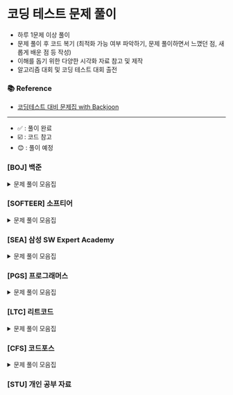 
# 코딩 테스트 문제 풀이

- 하루 1문제 이상 풀이
- 문제 풀이 후 코드 복기 (최적화 가능 여부 파악하기, 문제 풀이하면서 느꼈던 점, 새롭게 배운 점 등 작성)
- 이해를 돕기 위한 다양한 시각화 자료 참고 및 제작
- 알고리즘 대회 및 코딩 테스트 대회 출전

### 📚 Reference
- [코딩테스트 대비 문제집 with Backjoon](https://github.com/tony9402/baekjoon)

---
- ✅ : 풀이 완료
- ☑️ : 코드 참고
- :blush: : 풀이 예정
### [BOJ] 백준



<details>
	<summary>문제 풀이 모음집</summary>
  </br>


|     번호      | 이름                                                       |  난이도   | 코드                                                                                        | 시간 | 유형                     |      상태      |
|:-----------:|:---------------------------------------------------------|:------:|:------------------------------------------------------------------------------------------|:---|:-----------------------|:------------:|
| **_1182_**  | [부분수열의 합](https://www.acmicpc.net/problem/1182)          |  실버 2  | BOJ/BackTracking/P1182(https://github.com/hoooddy/CodingTest/tree/master/CodingTest/src/BOJ/BackTracking/P1182) | -  | `BackTracking`         |   ✅    |
| **_6603_**  | [로또](https://www.acmicpc.net/problem/6603)               |  실버 2  | BOJ/BackTracking/P6603                                                                    | -  | `BackTracking`         |   ✅    |
| **_9663_**  | [N-Queen](https://www.acmicpc.net/problem/9663)          |  골드 4  | BOJ/BackTracking/P9663                                                                    | -  | `BackTracking`         |   ✅    |
| **_15649_** | [N과 M (1)](https://www.acmicpc.net/problem/15649)        |  실버 3  | BOJ/BackTracking/P15649                                                                   | -  | `BackTracking`         |      ✅       |
| **_15650_** | [N과 M (2)](https://www.acmicpc.net/problem/15650)        |  실버 3  | BOJ/BackTracking/P15650                                                                   | -  | `BackTracking`         |      ✅       |
| **_15651_** | [N과 M (3)](https://www.acmicpc.net/problem/15651)        |  실버 3  | BOJ/BackTracking/P15651                                                                   | -  | `BackTracking`         |      ✅       |
| **_15652_** | [N과 M (4)](https://www.acmicpc.net/problem/15652)        |  실버 3  | BOJ/BackTracking/P15652                                                                   | -  | `BackTracking`         |      ✅       |
| **_15654_** | [N과 M (5)](https://www.acmicpc.net/problem/15654)        |  실버 3  | BOJ/BackTracking/P15654                                                                   | -  | `BackTracking`         |      ✅       |
| **_15655_** | [N과 M (6)](https://www.acmicpc.net/problem/15655)        |  실버 3  | BOJ/BackTracking/P15655                                                                   | -  | `BackTracking`         |      ✅       |
| **_15656_** | [N과 M (7)](https://www.acmicpc.net/problem/15656)        |  실버 3  | BOJ/BackTracking/P15656                                                                   | -  | `BackTracking`         |      ✅       |
| **_15657_** | [N과 M (8)](https://www.acmicpc.net/problem/15657)        |  실버 3  | BOJ/BackTracking/P15657                                                                   | -  | `BackTracking`         |      ✅       |
| **_15663_** | [N과 M (9)](https://www.acmicpc.net/problem/15663)        |  실버 2  | BOJ/BackTracking/P15663                                                                   |    | `BackTracking`         |      ✅       |
| **_15664_** | [N과 M (10)](https://www.acmicpc.net/problem/15664)       |  실버 2  | BOJ/BackTracking/P15664                                                                   |    | `BackTracking`         |      ✅       |
| **_15665_** | [N과 M (11)](https://www.acmicpc.net/problem/15665)       |  실버 2  | BOJ/BackTracking/P15665                                                                   |    | `BackTracking`         |      ✅       |
| **_15666_** | [N과 M (12)](https://www.acmicpc.net/problem/15666)       |  실버 2  | BOJ/BackTracking/P15666                                                                   |    | `BackTracking`         |      ✅       |
| **_16987_** | [계란으로 계란치기](https://www.acmicpc.net/problem/16987)       |  골드 5  | BOJ/BackTracking/P16987                                                                   |    | `BackTracking`         |      ☑️       |
| **_1012_**  | [유기농 배추](https://www.acmicpc.net/problem/6236)           |  실버 2  | BOJ/BFS/P1012                                                                             | -  | `BFS`                  |   ✅   |
| **_1260_**  | [DFS와 BFS](https://www.acmicpc.net/problem/1260)         |  실버 2  | BOJ/BFS/P1260                                                                             | -  | `BFS`                  |      ✅       |
| **_1707_**  | [이분 그래프](https://www.acmicpc.net/problem/1707)           |  골드 4  | BOJ/BFS/P1707                                                                             | -  | `BFS`                  |      ✅       |
| **_2178_**  | [미로 탐색](https://www.acmicpc.net/problem/2178)            |  실버 1  | BOJ/BFS/P2178                                                                             | -  | `BFS`                  |      ✅       |
| **_2606_**  | [바이러스](https://www.acmicpc.net/problem/2606)             |  실버 3  | BOJ/BFS/P2606                                                                             | -  | `BFS`                  |      ✅       |
| **_3055_**  | [탈출](https://www.acmicpc.net/problem/3055)               |  골드 4  | BOJ/BFS/P3055                                                                             | -  | `BFS`                  |   :blush:    |
| **_7576_**  | [토마토](https://www.acmicpc.net/problem/7576)              |  골드 5  | BOJ/BFS/P7576                                                                             | -  | `BFS`                  |      ✅       |
| **_7569_**  | [토마토](https://www.acmicpc.net/problem/7569)              |  골드 5  | BOJ/BFS/P7569                                                                             |    | `BFS`                  |      ✅       |
| **_11724_** | [연결 요소의 개수](https://www.acmicpc.net/problem/11724)       |  실버 2  | BOJ/BFS/P11724                                                                            | -  | `BFS`                  |      ✅       |
| **_21922_** | [학부 연구생 민상](https://www.acmicpc.net/problem/21922)       |  골드 5  | BOJ/BFS/21922                                                                             | -  | `BFS`                  |      ✅       |
| **_1920_**  | [수 찾기](https://www.acmicpc.net/problem/1920)             |  실버 4  | BOJ/BinarySearch/P1920                                                                    | -  | `BinarySearch`         |   ✅   |
| **_2805_**  | [나무 자르기](https://www.acmicpc.net/problem/2805)           |  실버 2  | BOJ/BinarySearch/P2805                                                                    | -  | `BinarySearch`         |   :blush:    |
| **_2343_**  | [기타 레슨](https://www.acmicpc.net/problem/2343)            |  실버 1  | BOJ/BinarySearch/P2343                                                                    | -  | `BinarySearch`         |     ☑️      |
| **_6236_**  | [용돈 관리](https://www.acmicpc.net/problem/6236)            |  실버 1  | BOJ/BinarySearch/P6236                                                                    | -  | `BinarySearch`         |   :blush:   |
| **_1759_**  | [암호 만들기](https://www.acmicpc.net/problem/1759)           |  골드 5  | BOJ/DFS/P1759                                                                             | -  | `DFS`                  |      ✅       |
| **_14712_** | [넴모넴모 (Easy)](https://www.acmicpc.net/problem/14712)     |  골드 5  | BOJ/DFS/P14712                                                                            | -  | `DFS`                  |      ☑️       |
| **_1003_**  | [피보나치 함수](https://www.acmicpc.net/problem/1003)          |  실버 3  | BOJ/DP/P1003                                                                              | -  | `DP`                   |      ✅       |
| **_1463_**  | [1로 만들기](https://www.acmicpc.net/problem/1463)           |  실버 3  | BOJ/DP/P1463                                                                              | -  | `DP`                   |      ✅       |
| **_2294_**  | [동전 1](https://www.acmicpc.net/problem/2294)             |  골드5   | BOJ/DP/P2294                                                                              | -  | `DP`                   |      ☑️       |
| **_9095_**  | [1, 2, 3 더하기](https://www.acmicpc.net/problem/9095)      |  실버 3  | BOJ/DP/P9095                                                                              | -  | `DP`                   |      ✅       |
| **_10844_** | [쉬운 계단수](https://www.acmicpc.net/problem/10844)          |  실버 1  | BOJ/DP/P10844                                                                             | -  | `DP`                   |      ✅       |
| **_11057_** | [오르막 수](https://www.acmicpc.net/problem/11057)           |  실버 1  | BOJ/DP/P11057                                                                             | -  | `DP`                   |      ✅       |
| **_11053_** | [가장 긴 증가하는 부분 수열](https://www.acmicpc.net/problem/11053) |  실버 2  | BOJ/DP/P11053                                                                             | -  | `DP`, `LIS`            |      ☑️       |
| **_11726_** | [2×n 타일링](https://www.acmicpc.net/problem/11726)         |  실버 3  | BOJ/DP/P11726                                                                             | -  | `DP`                   |      ✅       |
| **_11727_** | [2×n 타일링 2](https://www.acmicpc.net/problem/11727)       |  실버 3  | BOJ/DP/P11727                                                                             | -  | `DP`                   |      ✅       |
| **_12852_** | [1로 만들기 2](https://www.acmicpc.net/problem/12852)        |  골드 5  | BOJ/DP/P12852                                                                             | -  | `DP`                   |   ✅    |
| **_12865_** | [평범한 배낭](https://www.acmicpc.net/problem/12865)          |  골드 5  | BOJ/DP/P12865                                                                             | -  | `DP`                   |   ☑️    |
| **_9184_**  | [신나는 함수 실행](https://www.acmicpc.net/problem/9184)        |  실버 2  | BOJ/DP/P9184                                                                              | -  | `DP`                   |      ☑️      |
| **_14476_** | [최대공약수 하나 빼기](https://www.acmicpc.net/problem/14476)     |  골드 2  | BOJ/GCD/P14476                                                                            | -  | `GCD`                  |   :blush:    |
| **_2252_**  | [줄 세우기](https://www.acmicpc.net/problem/2252)            |  골드 3  | BOJ/Graph/P2252                                                                           | -  | `Graph`                |   :blush:    |
| **_1202_**  | [보석 도둑](https://www.acmicpc.net/problem/1202)            |  골드 2  | BOJ/Greedy/P1202                                                                          | -  | `Greedy`               |   :blush:    |
| **_12933_** | [오리](https://www.acmicpc.net/problem/12933)              |  실버 2  | BOJ/Greedy/P12933                                                                         | -  | `Greedy`               |      ✅ |
| **_1927_**  | [최소 힙](https://www.acmicpc.net/problem/1927)             |  실버 2  | BOJ/Heap/P1927                                                                            | -  | `Heap`                 |   ☑️    |
| **_11279_** | [최대 힙](https://www.acmicpc.net/problem/11279)            |  실버 2  | BOJ/Heap/P11279                                                                           | -  | `Heap`                 |   :blush:    |
| **_9251_**  | [LCS](https://www.acmicpc.net/problem/11279)             |  골드 5  | BOJ/LCS/9251                                                                              | -  | `LCS`                  |       |
| **_1717_**  | [집합의 표현](https://www.acmicpc.net/problem/1717)           |  골드 5  | BOJ/Set/P1717                                                                             | -  | `Set`                  |   :blush:    |
| **_1713_**  | [후보 추천하기](https://www.acmicpc.net/problem/1713)          |  실버 1  | BOJ/Simulation/P1713                                                                      | -  | `Simulation`           |   :blush:    |
| **_2042_**  | [구간 합 구하기](https://www.acmicpc.net/problem/2042)         |  골드 5  | BOJ/Tree/IndexedTree/P2042                                                                | -  | `Tree`, `Indexed Tree` |   :blush:    |
| **_2243_**  | [사탕상자](https://www.acmicpc.net/problem/2243)             | 플래티넘 5 | BOJ/Tree/IndexedTree/P2243                                                                | -  | `Tree`, `Indexed Tree` |   :blush:    |
| **_1922_**  | [네트워크 연결](https://www.acmicpc.net/problem/1922)          |  골드 4  | BOJ/MST/P1922                                                                             | -  | `Tree`, `MST`          |   :blush:    |
| **_2043_**  | [수 묶기](https://www.acmicpc.net/problem/2043)             | 플래티넘 2 | BOJ/Tree/P2043                                                                            | -  | `Tree`                 |   :blush:    |
| **_9202_**  | [Boggle](https://www.acmicpc.net/problem/9202)           | 플래티넘 5 | BOJ/Trie/P9202                                                                            | -  | `Trie`                 |   :blush:    |
| **_1806_**  | [부분합](https://www.acmicpc.net/problem/1806)              |  골드 4  | BOJ/TwoPointer/P1806                                                                      | -  | `TwoPointer`           |      ✅       |
| **_2003_**  | [수들의 합 2](https://www.acmicpc.net/problem/2003)          |  실버 4  | BOJ/TwoPointer/P2003                                                                      | -  | `TwoPointer`           |      ✅       |
| **_2143_**  | [두 배열의 합](https://www.acmicpc.net/problem/2143)          |  골드 3  | BOJ/TwoPointer/P2143                                                                      | -  | `TwoPointer`           |      ☑️      |
| **_1253_**  | [좋다](https://www.acmicpc.net/problem/1253)               |  골드 4  | BOJ/TwoPointer/P1253                                                                      | -  | `TwoPointer`           |      ☑️      |



</details>

### [SOFTEER] 소프티어

<details>
	<summary>문제 풀이 모음집</summary>
  </br>


|     번호     | 이름                                                                           |  난이도   | 코드                                               | 시간 | 유형                    |
|:----------:|:-----------------------------------------------------------------------------|:------:|:-------------------------------------------------|:---|:----------------------|
| **_6294_** | [성적 평균](https://softeer.ai/practice/6294)                                    | Level3 | SOFTEER/성적_평균                                    | -  | ``                    |    ✅ |
| **_6273_** | [택배 마스터 광우](https://softeer.ai/practice/6273)                                | Level3 | SOFTEER/택배_마스터_광우                                | -  | `DFS`                 |   ✅  |
| **_7594_** | [나무 조경](https://softeer.ai/practice/7594)                                    | Level3 | SOFTEER/나무_조경                                    | -  | ``                    |   ✅  |
| **_9495_** | [Hanyang_Popularity_Exceeding_Competition](https://softeer.ai/practice/9495) | Level3 | SOFTEER/Hanyang_Popularity_Exceeding_Competition | -  | `DP`                  | ☑️   |
| **_9496_** | [Pipelined](https://softeer.ai/practice/9496)                                | Level3 | SOFTEER/Pipelined                                | -  | `Greedy`              |   ✅  |
| **_6246_** | [순서대로 방문하기](https://softeer.ai/practice/6246)                                | Level3 | SOFTEER/순서대로_방문하기                                | -  | `DFS`                 | ✅    |
| **_6279_** | [스마트 물류](https://softeer.ai/practice/6279)                                   | Level3 | SOFTEER/스마트_물류                                   | -  | `Greedy`              | ☑️    |
| **_6289_** | [우물 안 개구리](https://softeer.ai/practice/6289)                                 | Level3 | SOFTEER/우물_안_개구리                                 | -  | ``                    |    ✅ |
| **_6247_** | [자동차 테스트](https://softeer.ai/practice/6247)                                  | Level3 | SOFTEER/자동차_테스트                                  | -  | `Hash`,`BinarySearch` |   ✅  |
| **_6255_** | [플레이페어 암호](https://softeer.ai/practice/6255)                                 | Level3 | SOFTEER/플레이페어_암호                                 | -  | `Simulation`          |   ✅  |
| **_7721_** | [루돌프 월드컵](https://softeer.ai/practice/7721)                                  | Level3 | SOFTEER/루돌프_월드컵                                  | -  | `DFS`                 |     ✅ |
| **_6250_** | [성적 평가](https://softeer.ai/practice/6250)                                    | Level3 | SOFTEER/성적_평가                                    | -  | `Hash`                |     ✅ |
| **_6275_** | [로봇이 지나간 경로](https://softeer.ai/practice/6275)                               | Level3 | SOFTEER/로봇이_지나간_경로                               | -  | ``                    |   :blush:   |
| **_6261_** | [코딩 테스트 세트](https://softeer.ai/practice/6261)                                | Level3 | SOFTEER/코딩_테스트_세트                                | -  | ``                    |   :blush:   |
| **_6265_** | [이미지 프로세싱](https://softeer.ai/practice/6265)                                 | Level3 | SOFTEER/이미지_프로세싱                                 | -  | `BFS`                 |   ✅   |
| **_6291_** | [강의실 배정](https://softeer.ai/practice/6291)                                   | Level3 | SOFTEER/강의실_배정                                   | -  | `Greedy`              |   ✅   |
| **_6251_** | [업무 처리](https://softeer.ai/practice/6251)                                    | Level3 | SOFTEER/업무_처리                                    | -  | `완전이진트리`              |   ✅ |
| **_6256_** | [교차로](https://softeer.ai/practice/6256)                                      | Level3 | SOFTEER/교차로                                      | -  | ``                    |  :blush: |
| **_6292_** | [수퍼바이러스](https://softeer.ai/practice/6292)                                   | Level3 | SOFTEER/수퍼바이러스                                   | -  | `DP`                  |  ☑️ |
| **_6293_** | [징검다리](https://softeer.ai/practice/6293)                                     | Level3 | SOFTEER/징검다리                                     | -  | `LIS`                 |     |
| **_7649_** | [효도 여행](https://softeer.ai/practice/7649)                                    | Level3 | SOFTEER/효도_여행                                    | -  | `LCS`                 |     |
| **_6276_** | [Garage Game](https://softeer.ai/practice/6276)                              | Level3 | SOFTEER/GarageGame                               | -  | ``                    |    |

</details>

### [SEA] 삼성 SW Expert Academy

<details>
	<summary>문제 풀이 모음집</summary>
  </br>

|     번호      | 이름                                                  |      난이도      | 코드           | 시간 | 유형                 |   상태    |
|:-----------:|:----------------------------------------------------|:-------------:|:-------------|:---|:----------------------|:-------:|
| **_1204_**  | [최빈수 구하기]                                           |      D2       | SWEA//P2143  | -  | ``                    | :blush: |
| **_1206_** | [View]                                      | D3 | SWEA/P1206   | -  | ``                 |    ✅    |
| **_1213_**  | [String]                                            |      D3       | SWEA//P1213  | -  | ``                    | :blush: |
| **_1859_**  | [백만 장자 프로젝트]                                        |      D2       | SWEA//P1859  | -  | ``                    | :blush: |
| **_2382_**  | [미생물 격리]                                            |  모의 SW 역량테스트  | SWEA//P2382  | -  | ``                    |  ☑️   |
| **_4013_**  | [특이한 자석]                                            |  모의 SW 역량테스트  | SWEA//P4013  | -  | ``                    | :blush: |
| **_4223_**  | [삼성이의 트라우마 극복]                                      |      D3       | SWEA//P4223  | -  | ``                    | :blush: |
| **_14510_** | [나무 높이]                                             |      D2       | SWEA//P14510 | -  | ``                    | :blush: |
| **_20739_** | [고대 유적 2]                                           |      D2       | SWEA//P20739 | -  | ``                    | :blush: |
| **_21131_** | [행렬정렬]                                              |      D3       | SWEA//P21131 | -  | ``                    | :blush: |
| **_22372_** | [직사각형과 점]                                           |      D2       | SWEA//P22372 | -  | ``                    | :blush: |
| **_22654_** | [차윤이의 RC카]                                          |      D2       | SWEA//P22654 | -  | ``                    | :blush: |

</details>

### [PGS] 프로그래머스

<details>
	<summary>문제 풀이 모음집</summary>
  </br>


|     번호      | 이름     |  난이도   | 코드              | 시간 | 유형      |   상태    |
|:-----------:|:-------|:------:|:----------------|:---|:--------|:-------:|
| **_42584_** | [주식가격] | Level2 | PGS/주식가격 | -  | `완전 탐색` | ✅  |


</details>

### [LTC] 리트코드

<details>
	<summary>문제 풀이 모음집</summary>
  </br>


|   번호    | 이름                                                                                                                        |  난이도   | 코드                      | 시간 |유형|
|:-------:|:--------------------------------------------------------------------------------------------------------------------------|:------:|:------------------------|:---|:-----|
| **_17_** | [Letter Combinations of a Phone Number](https://leetcode.com/problems/letter-combinations-of-a-phone-number/description/) | Medium | LTC/BackTracking/P15650 | -  | `BackTracking` |    ✅ |

</details>

### [CFS] 코드포스

<details>
	<summary>문제 풀이 모음집</summary>
  </br>

|번호|이름|난이도|코드|시간|유형|
  |::|:-----|:-----:|:-----|:-----|:-----|

</details>



### [STU] 개인 공부 자료

